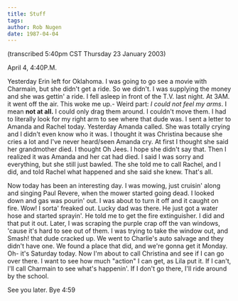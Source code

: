 ```yaml
---
title: Stuff
tags: 
author: Rob Nugen
date: 1987-04-04
---
```


<p class=note>(transcribed 5:40pm CST Thursday 23 January 2003)</p>

<p class=date>April 4, 4:40P.M.</p>

<p>Yesterday Erin left for Oklahoma.  I was going to go see a movie
with Charmain, but she didn't get a ride.  So we didn't.  I was
supplying the money and she was gettin' a ride.  I fell asleep in
front of the T.V. last night.  At 3AM. it went off the air.  This woke
me up.- Weird part: <em>I could not feel my arms</em>.  I mean <b>not
at all.</b>  I could only drag them around.  I couldn't move them.  I
had to literally look for my right arm to see where that dude was.  I
sent a letter to Amanda and Rachel today.  Yesterday Amanda called.
She was totally crying and I didn't even know who it was.  I thought
it was Christina because she cries a lot and I've never heard/seen
Amanda cry.  At first I thought she said her grandmother died.  I
thought Oh Jees.  I hope she didn't say that.  Then I realized it was
Amanda and her cat had died.  I said I was sorry and everything, but
she still just bawled.  The she told me to call Rachel, and I did, and
told Rachel what happened and she said she knew.  That's all.</p>

<p>Now today has been an interesting day.  I was mowing, just cruisin'
along and singing Paul Revere, when the mower started going dead.  I
looked down and gas was pourin' out.  I was about to turn it off and
it caught on fire.  Wow!  I sorta' freaked out. Lucky dad was there.
He just got a water hose and started sprayin'.  He told me to get the
fire extinguisher.  I did and that put it out.  Later, I was scraping
the purple crap off the van windows, 'cause it's hard to see out of
them.  I was trying to take the window out, and Smash!  that dude
cracked up.  We went to Charlie's auto salvage and they didn't have
one.  We found a place that did, and we're gonna get it Monday.  Oh-
it's Saturday today.  Now I'm about to call Christina and see if I can
go over there.  I want to see how much "action" I can get, as Lila put
it.  If I can't, I'll call Charmain to see what's happenin'.  If I
don't go there, I'll ride around by the school.</p>

<p>See you later. Bye 4:59</p>
